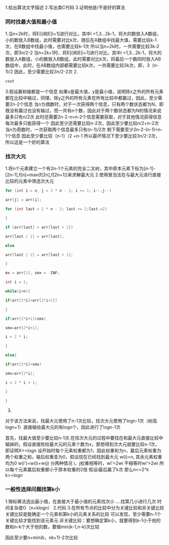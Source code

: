 1.给出算法文字描述
2.写出类C代码
3.证明他是/不是好的算法

### 同时找最大值和最小值
1.当n=2k时，将E[i]和E[i+1]进行对比，其中i =1,3...2k-1，将大的数放入A数组，小的数放入B数组，此时需要对比k次，随后在A数组中找最大值，需要比较k-1次，在B数组中找最小值，也需要比较k-1次
所以当n=2k时，一共需要比较3k-2次，即3n/2-2
当n=2k+1时，将E[i]和E[i+1]进行对比，其中i =1,3...2k-1，将大的数放入A数组，小的数放入B数组，此时需要对比k次，将最后一个数同时放入AB数组中，此时，在AB数组内部都需要比较k次，一共需要比较3k次，即，3（n-1)/2
因此，至少需要比较3n/2-2次
2.
```c++
cout
```
3.假设赢和输都是一个信息
如果x是最大值，y是最小值，说明除x之外的所有元素都在比较中输过，同理，除y之外的所有元素在所有比较中都赢过，因此，至少需要2n-2个信息
当n为偶数时，对于一次获得两个信息，只有两个数状态都为N，即既没有赢过也没有输过，而一共有n个数，因此对于两个数状态都为N的情况来说最多只有n/2次
此时还需要2n-2-n=n-2个信息需要获取，对于其他情况获得信息每次最多只能获得一个
因此至少还需要比较n-2次，因此至少要比较n/2+n-2次
当n为奇数时，一次获取两个信息最多只有(n-1)/2次
剩下需要至少2n-2-(n-1)=n-1个信息
因此至少要比较（n-1）/2 +n-1
所以最坏情况下至少要比较3n/2-2次，所以这是一个好的算法


### 找次大元
1.将n个元素建立一个有2n-1个元素的完全二叉树，其中原本元素下标为[n-1]-[2n-1],f[n]=max(f[2n],f[2n+1])来求解最大元
2.使用冒泡法在与最大元进行直接比较的元素中筛选次大元
```c++
for (int i = n, j = 2 * n - 1; i >= 1; i--,j--)

arr[j] = arr[i];

for (int last = 2 * n - 2; last >= 2;last-=2)

{

if (arr[last] > arr[last + 1])

arr[last / 2] = arr[last];

else

arr[last / 2] = arr[last + 1];

}

mx = arr[1], smx = -INF;

int i = 1;

while(i<n){

if(arr[2*i]>arr[2*i+1])

{

if(arr[2*i+1]>smx)

smx=arr[2*i+1];

i = 2 * i;

}

else{

if(arr[2*i]>smx)

smx=arr[2*i];

i = 2 * i + 1;

}

}

```
3.
对于该方法来说，找最大元使用了n-1次比较，找次大元使用了logn-1次（树高logn+1）直接输给最大元的有logn个，因此进行了logn-1次

首先，找最大值至少要比较n-1次.在找次大元的过程中要找在和最大元直接比较中输掉的，假设直接败给最大元的元素个数为x，那想得到次大元就要比较x-1次，
即证明X>=logn
设开始时每个元素权重都为1，因此权重和为n，赢后元素权重为两个权重之和，输后权重变为0，假设现在已经找到最大元
w(i)=n, 其余元素权重均为0
w(i')=w(i)+w(j)
分两种情况
i，j权重相等时，wi'=2wi
不相等时wi'>2wi
所以每个元素赢后权重都小于原本权重的2倍
假设i最后赢了k次
那么n<=2^k
k>=logn



### 一般性选择问题找第k小
1.锦标赛法选出最小值，在直接大于最小值的元素找次小
....找第几小进行几次
时间复杂度O（n+klogn）
2.代码
3.在所有节点的比较中分为关键比较和非关键比较
关键比较是能确定一个元素和第k小的元素关系的比较
可以发现，至少需要n-1个关键比较才能找到该元素元
非关键比较：要想确定第k小，就要得到k-1小于他的数和n-k个大于他的数，要做min(k-1,n-k)次比较

因此至少要n+min(k，nk+1)-2次比较


